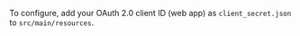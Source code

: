 To configure, add your OAuth 2.0 client ID (web app) as `client_secret.json` to `src/main/resources`.
